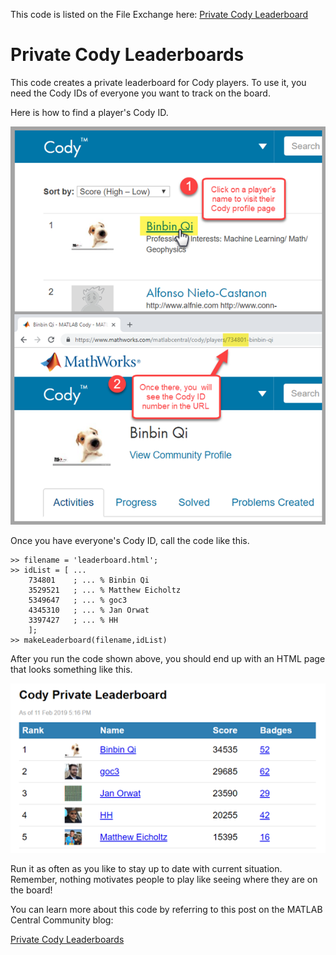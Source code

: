 This code is listed on the File Exchange here:
[Private Cody Leaderboard](https://www.mathworks.com/matlabcentral/fileexchange/70197-private-cody-leaderboard)

# Private Cody Leaderboards

This code creates a private leaderboard for Cody players. To use it, you need the Cody IDs of everyone you want to track on the board.

Here is how to find a player's Cody ID.

![How to find the Cody ID](finding_cody_id.png)

Once you have everyone's Cody ID, call the code like this.

```
>> filename = 'leaderboard.html';
>> idList = [ ...
    734801    ; ... % Binbin Qi
    3529521   ; ... % Matthew Eicholtz
    5349647   ; ... % goc3
    4345310   ; ... % Jan Orwat
    3397427   ; ... % HH
    ];
>> makeLeaderboard(filename,idList)
```

After you run the code shown above, you should end up with an HTML page that looks something like this.

![Example Leaderboard](leaderboard.png)

Run it as often as you like to stay up to date with current situation. Remember, nothing motivates people to play like seeing where they are on the board!

You can learn more about this code by referring to this post on the MATLAB Central Community blog:

[Private Cody Leaderboards](https://blogs.mathworks.com/community/2019/04/08/private-cody-leaderboards/)
